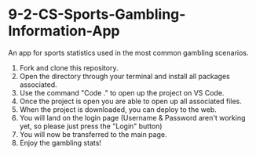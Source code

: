 # 9-2-CS-Sports-Gambling-Information-App
An app for sports statistics used in the most common gambling scenarios. 

1. Fork and clone this repository.
2. Open the directory through your terminal and install all packages associated.
3. Use the command "Code ." to open up the project on VS Code.
4. Once the project is open you are able to open up all associated files.
5. When the project is downloaded, you can deploy to the web. 
6. You will land on the login page (Username & Password aren't working yet, so please just press the "Login" button)
7. You will now be transferred to the main page. 
8. Enjoy the gambling stats!
